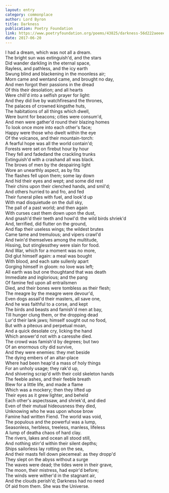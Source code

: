 ```yaml
---
layout: entry
category: commonplace
author: Lord Byron
title: Darkness
publication: Poetry Foundation
link: https://www.poetryfoundation.org/poems/43825/darkness-56d222aeeee1b
date: 2017-06-20
---
```


I had a dream, which was not all a dream. 
<br>The bright sun was extinguish'd, and the stars 
<br>Did wander darkling in the eternal space, 
<br>Rayless, and pathless, and the icy earth 
<br>Swung blind and blackening in the moonless air; 
<br>Morn came and wentand came, and brought no day, 
<br>And men forgot their passions in the dread 
<br>Of this their desolation; and all hearts 
<br>Were chill'd into a selfish prayer for light: 
<br>And they did live by watchfiresand the thrones, 
<br>The palaces of crowned kingsthe huts, 
<br>The habitations of all things which dwell, 
<br>Were burnt for beacons; cities were consum'd, 
<br>And men were gather'd round their blazing homes 
<br>To look once more into each other's face; 
<br>Happy were those who dwelt within the eye 
<br>Of the volcanos, and their mountain-torch: 
<br>A fearful hope was all the world contain'd; 
<br>Forests were set on firebut hour by hour 
<br>They fell and fadedand the crackling trunks 
<br>Extinguish'd with a crashand all was black. 
<br>The brows of men by the despairing light 
<br>Wore an unearthly aspect, as by fits 
<br>The flashes fell upon them; some lay down 
<br>And hid their eyes and wept; and some did rest 
<br>Their chins upon their clenched hands, and smil'd; 
<br>And others hurried to and fro, and fed 
<br>Their funeral piles with fuel, and look'd up 
<br>With mad disquietude on the dull sky, 
<br>The pall of a past world; and then again 
<br>With curses cast them down upon the dust, 
<br>And gnash'd their teeth and howl'd: the wild birds shriek'd 
<br>And, terrified, did flutter on the ground, 
<br>And flap their useless wings; the wildest brutes 
<br>Came tame and tremulous; and vipers crawl'd 
<br>And twin'd themselves among the multitude, 
<br>Hissing, but stinglessthey were slain for food. 
<br>And War, which for a moment was no more, 
<br>Did glut himself again: a meal was bought 
<br>With blood, and each sate sullenly apart 
<br>Gorging himself in gloom: no love was left; 
<br>All earth was but one thoughtand that was death 
<br>Immediate and inglorious; and the pang 
<br>Of famine fed upon all entrailsmen 
<br>Died, and their bones were tombless as their flesh; 
<br>The meagre by the meagre were devour'd, 
<br>Even dogs assail'd their masters, all save one, 
<br>And he was faithful to a corse, and kept 
<br>The birds and beasts and famish'd men at bay, 
<br>Till hunger clung them, or the dropping dead 
<br>Lur'd their lank jaws; himself sought out no food, 
<br>But with a piteous and perpetual moan, 
<br>And a quick desolate cry, licking the hand 
<br>Which answer'd not with a caresshe died. 
<br>The crowd was famish'd by degrees; but two 
<br>Of an enormous city did survive, 
<br>And they were enemies: they met beside 
<br>The dying embers of an altar-place 
<br>Where had been heap'd a mass of holy things 
<br>For an unholy usage; they rak'd up, 
<br>And shivering scrap'd with their cold skeleton hands 
<br>The feeble ashes, and their feeble breath 
<br>Blew for a little life, and made a flame 
<br>Which was a mockery; then they lifted up 
<br>Their eyes as it grew lighter, and beheld 
<br>Each other's aspectssaw, and shriek'd, and died 
<br>Even of their mutual hideousness they died, 
<br>Unknowing who he was upon whose brow 
<br>Famine had written Fiend. The world was void, 
<br>The populous and the powerful was a lump, 
<br>Seasonless, herbless, treeless, manless, lifeless 
<br>A lump of deatha chaos of hard clay. 
<br>The rivers, lakes and ocean all stood still, 
<br>And nothing stirr'd within their silent depths; 
<br>Ships sailorless lay rotting on the sea, 
<br>And their masts fell down piecemeal: as they dropp'd 
<br>They slept on the abyss without a surge 
<br>The waves were dead; the tides were in their grave, 
<br>The moon, their mistress, had expir'd before; 
<br>The winds were wither'd in the stagnant air, 
<br>And the clouds perish'd; Darkness had no need 
<br>Of aid from them. She was the Universe. 






